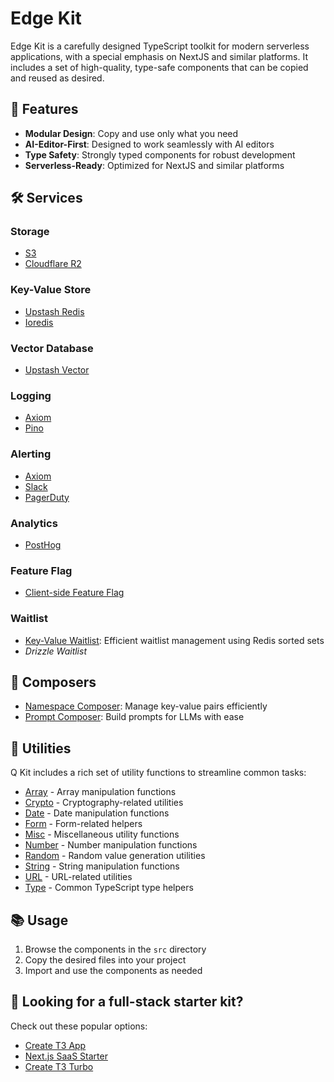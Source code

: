 # Edge Kit

Edge Kit is a carefully designed TypeScript toolkit for modern serverless applications, with a special emphasis on NextJS and similar platforms. It includes a set of high-quality, type-safe components that can be copied and reused as desired.

## 🚀 Features

- **Modular Design**: Copy and use only what you need
- **AI-Editor-First**: Designed to work seamlessly with AI editors
- **Type Safety**: Strongly typed components for robust development
- **Serverless-Ready**: Optimized for NextJS and similar platforms

## 🛠 Services

### Storage

- [S3](./src/services/storage/s3Storage.ts)
- [Cloudflare R2](./src/services/storage/r2Storage.ts)

### Key-Value Store

- [Upstash Redis](./src/services/keyValue/upstashRedisKeyValue.ts)
- [Ioredis](./src/services/keyValue/ioredisKeyValue.ts)

### Vector Database

- [Upstash Vector](./src/services/vectorDatabase/upstashVectorDatabase.ts)

### Logging

- [Axiom](./src/services/logging/axiomLogger.ts)
- [Pino](./src/services/logging/axiomPinoLogger.ts)

### Alerting

- [Axiom](./src/services/alerting/axiomAlerting.ts)
- [Slack](./src/services/alerting/slackAlerting.ts)
- [PagerDuty](./src/services/alerting/pagerDutyAlerting.ts)

### Analytics

- [PostHog](./src/services/analytics/posthogAnalytics.ts)

### Feature Flag

- [Client-side Feature Flag](./src/services/featureFlag/clientFeatureFlag.ts)

### Waitlist

- [Key-Value Waitlist](./src/services/waitlist/keyValueWaitlist.ts): Efficient waitlist management using Redis sorted sets
- _Drizzle Waitlist_

## 🎼 Composers

- [Namespace Composer](./src/composers/namespaceComposer.ts): Manage key-value pairs efficiently
- [Prompt Composer](./src/composers/promptComposer.ts): Build prompts for LLMs with ease

## 🧰 Utilities

Q Kit includes a rich set of utility functions to streamline common tasks:

- [Array](./src/utils/arrayUtils.ts) - Array manipulation functions
- [Crypto](./src/utils/cryptoUtils.ts) - Cryptography-related utilities
- [Date](./src/utils/dateUtils.ts) - Date manipulation functions
- [Form](./src/utils/formUtils.ts) - Form-related helpers
- [Misc](./src/utils/miscUtils.ts) - Miscellaneous utility functions
- [Number](./src/utils/numberUtils.ts) - Number manipulation functions
- [Random](./src/utils/randomUtils.ts) - Random value generation utilities
- [String](./src/utils/stringUtils.ts) - String manipulation functions
- [URL](./src/utils/urlUtils.ts) - URL-related utilities
- [Type](./src/utils/typeUtils.ts) - Common TypeScript type helpers

## 📚 Usage

1. Browse the components in the `src` directory
2. Copy the desired files into your project
3. Import and use the components as needed

## 📣 Looking for a full-stack starter kit?

Check out these popular options:

- [Create T3 App](https://github.com/t3-oss/create-t3-app)
- [Next.js SaaS Starter](https://github.com/leerob/next-saas-starter)
- [Create T3 Turbo](https://github.com/t3-oss/create-t3-turbo)
